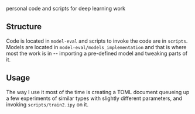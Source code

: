 personal code and scripts for deep learning work


## Structure

Code is located in `model-eval` and scripts to invoke the code are in `scripts`. Models are located in `model-eval/models_implementation` and that is where most the work is in -- importing a pre-defined model and tweaking parts of it.


## Usage

The way I use it most of the time is creating a TOML document queueing up a few experiments of similar types with slightly different parameters, and invoking `scripts/train2.ipy` on it.
